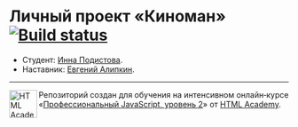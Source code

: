 # Личный проект «Киноман» [![Build status][travis-image]][travis-url]

* Студент: [Инна Подистова](https://up.htmlacademy.ru/ecmascript/11/user/1001011).
* Наставник: [Евгений Алипкин](https://htmlacademy.ru/profile/ealipkin).

---

<a href="https://htmlacademy.ru/intensive/ecmascript"><img align="left" width="50" height="50" title="HTML Academy" src="https://up.htmlacademy.ru/static/img/intensive/ecmascript/logo-for-github.svg"></a>

Репозиторий создан для обучения на интенсивном онлайн‑курсе «[Профессиональный JavaScript, уровень 2](https://htmlacademy.ru/intensive/ecmascript)» от [HTML Academy](https://htmlacademy.ru).

[travis-image]: https://travis-ci.com/htmlacademy-ecmascript/1001011-cinemaddict-11.svg?branch=master
[travis-url]: https://travis-ci.com/htmlacademy-ecmascript/1001011-cinemaddict-11
